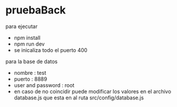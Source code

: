 # pruebaBack

para ejecutar 
  - npm install
  - npm run dev
  - se inicaliza todo el puerto 400

para la base de datos 
  - nombre : test
  - puerto : 8889
  - user and password : root
  - en caso de no coincidir puede modificar los valores en el archivo database.js que esta en al ruta src/config/database.js
